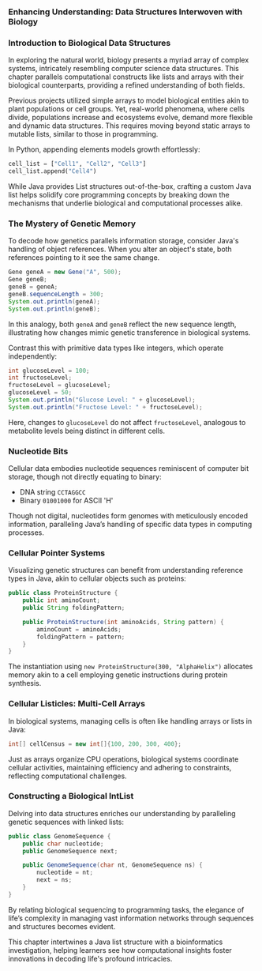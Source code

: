 ### Enhancing Understanding: Data Structures Interwoven with Biology

### Introduction to Biological Data Structures

In exploring the natural world, biology presents a myriad array of complex systems, intricately resembling computer science data structures. This chapter parallels computational constructs like lists and arrays with their biological counterparts, providing a refined understanding of both fields. 

Previous projects utilized simple arrays to model biological entities akin to plant populations or cell groups. Yet, real-world phenomena, where cells divide, populations increase and ecosystems evolve, demand more flexible and dynamic data structures. This requires moving beyond static arrays to mutable lists, similar to those in programming.

In Python, appending elements models growth effortlessly:

```python
cell_list = ["Cell1", "Cell2", "Cell3"]
cell_list.append("Cell4")
```

While Java provides List structures out-of-the-box, crafting a custom Java list helps solidify core programming concepts by breaking down the mechanisms that underlie biological and computational processes alike.

### The Mystery of Genetic Memory

To decode how genetics parallels information storage, consider Java's handling of object references. When you alter an object's state, both references pointing to it see the same change.

```java
Gene geneA = new Gene("A", 500);
Gene geneB;
geneB = geneA;
geneB.sequenceLength = 300;
System.out.println(geneA);
System.out.println(geneB);
```

In this analogy, both `geneA` and `geneB` reflect the new sequence length, illustrating how changes mimic genetic transference in biological systems.

Contrast this with primitive data types like integers, which operate independently:

```java
int glucoseLevel = 100;
int fructoseLevel;
fructoseLevel = glucoseLevel;
glucoseLevel = 50;
System.out.println("Glucose Level: " + glucoseLevel);
System.out.println("Fructose Level: " + fructoseLevel);
```

Here, changes to `glucoseLevel` do not affect `fructoseLevel`, analogous to metabolite levels being distinct in different cells.

### Nucleotide Bits

Cellular data embodies nucleotide sequences reminiscent of computer bit storage, though not directly equating to binary:

- DNA string `CCTAGGCC`
- Binary `01001000` for ASCII 'H'

Though not digital, nucleotides form genomes with meticulously encoded information, paralleling Java’s handling of specific data types in computing processes.

### Cellular Pointer Systems

Visualizing genetic structures can benefit from understanding reference types in Java, akin to cellular objects such as proteins:

```java
public class ProteinStructure {
    public int aminoCount;
    public String foldingPattern;

    public ProteinStructure(int aminoAcids, String pattern) {
        aminoCount = aminoAcids;
        foldingPattern = pattern;
    }
}
```

The instantiation using `new ProteinStructure(300, "AlphaHelix")` allocates memory akin to a cell employing genetic instructions during protein synthesis.

### Cellular Listicles: Multi-Cell Arrays

In biological systems, managing cells is often like handling arrays or lists in Java:

```java
int[] cellCensus = new int[]{100, 200, 300, 400};
```

Just as arrays organize CPU operations, biological systems coordinate cellular activities, maintaining efficiency and adhering to constraints, reflecting computational challenges.

### Constructing a Biological IntList

Delving into data structures enriches our understanding by paralleling genetic sequences with linked lists:

```java
public class GenomeSequence {
    public char nucleotide;
    public GenomeSequence next;

    public GenomeSequence(char nt, GenomeSequence ns) {
        nucleotide = nt;
        next = ns;
    }
}
```

By relating biological sequencing to programming tasks, the elegance of life’s complexity in managing vast information networks through sequences and structures becomes evident.

This chapter intertwines a Java list structure with a bioinformatics investigation, helping learners see how computational insights foster innovations in decoding life's profound intricacies.